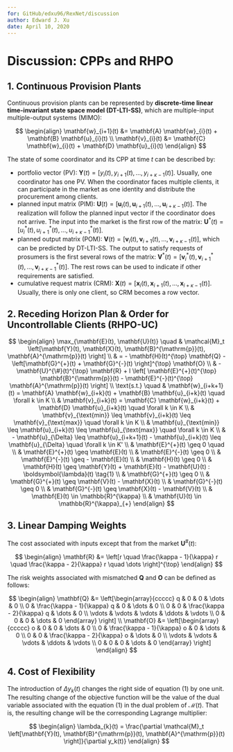 ```yaml
---
for: GitHub/edxu96/RexNet/discussion
author: Edward J. Xu
date: April 10, 2020
---
```


# Discussion: CPPs and RHPO

## 1. Continuous Provision Plants

Continuous provision plants can be represented by __discrete-time linear time-invariant state space model (DT-LTI-SS)__, which are multiple-input multiple-output systems (MIMO):

$$ \begin{align}
\mathbf{w}_{i+1}(t) &= \mathbf{A} \mathbf{w}_{i}(t) + \mathbf{B} \mathbf{u}_{i}(t) \\
\mathbf{v}_{i}(t) &= \mathbf{C} \mathbf{w}_{i}(t) + \mathbf{D} \mathbf{u}_{i}(t)
\end{align} $$

The state of some coordinator and its CPP at time $t$ can be described by:

- portfolio vector (PV): $\mathbf{Y}(t) = [y_i(t), y_{i+1}(t), ..., y_{i+\kappa-1}(t)]$. Usually, one coordinator has one PV. When the coordinator faces multiple clients, it can participate in the market as one identity and distribute the procurement among clients.
- planned input matrix (PIM): $\mathbf{U}(t) = [\mathbf{u}_i(t), \mathbf{u}_{i+1}(t), ..., \mathbf{u}_{i+\kappa-1}(t)]$. The realization will follow the planned input vector if the coordinator does not arrive. The input into the market is the first row of the matrix: $\mathbf{U}^{*}(t) = [u_i^{*}(t), u_{i+1}^{*}(t), ..., u_{i+\kappa-1}^{*}(t)]$.
- planned output matrix (POM): $\mathbf{V}(t) = [\mathbf{v}_i(t), \mathbf{v}_{i+1}(t), ..., \mathbf{v}_{i+\kappa-1}(t)]$, which can be predicted by DT-LTI-SS. The output to satisfy requests of prosumers is the first several rows of the matrix: $\mathbf{V}^{*}(t) = [\mathbf{v}_i^{*}(t), \mathbf{v}_{i+1}^{*}(t), ..., \mathbf{v}_{i+\kappa-1}^{*}(t)]$. The rest rows can be used to indicate if other requirements are satisfied.
- cumulative request matrix (CRM): $\mathbf{X}(t) = [\mathbf{x}_i(t), \mathbf{x}_{i+1}(t), ..., \mathbf{x}_{i+\kappa-1}(t)]$. Usually, there is only one client, so CRM becomes a row vector.

## 2. Receding Horizon Plan & Order for Uncontrollable Clients (RHPO-UC)

$$ \begin{align}
\max_{\mathbf{E}(t), \mathbf{U}(t)} \quad & \mathcal{M}_t \left[\mathbf{Y}(t), \mathbf{X}(t), \mathbf{B}^{\mathrm{p}}(t), \mathbf{A}^{\mathrm{p}}(t) \right] \\
& = - \mathbf{H}(t)^{\top} \mathbf{Q} - \left[\mathbf{G}^{+}(t) + \mathbf{G}^{-}(t) \right]^{\top} \mathbf{O} \\
& - \mathbf{U}^{\#}(t)^{\top} \mathbf{R} + l \left[ \mathbf{E}^{+}(t)^{\top} \mathbf{B}^{\mathrm{p}}(t) - \mathbf{E}^{-}(t)^{\top} \mathbf{A}^{\mathrm{p}}(t) \right] \\
\text{s.t.} \quad & \mathbf{w}_{i+k+1}(t) = \mathbf{A} \mathbf{w}_{i+k}(t) + \mathbf{B} \mathbf{u}_{i+k}(t) \quad \forall k \in K \\
& \mathbf{v}_{i+k}(t) = \mathbf{C} \mathbf{w}_{i+k}(t) + \mathbf{D} \mathbf{u}_{i+k}(t) \quad \forall k \in K \\
& \mathbf{v}_{\text{min}} \leq \mathbf{v}_{i+k}(t) \leq \mathbf{v}_{\text{max}} \quad \forall k \in K \\
& \mathbf{u}_{\text{min}} \leq \mathbf{u}_{i+k}(t) \leq \mathbf{u}_{\text{max}} \quad \forall k \in K \\
& - \mathbf{u}_{\Delta} \leq \mathbf{u}_{i+k+1}(t) - \mathbf{u}_{i+k}(t) \leq \mathbf{u}_{\Delta} \quad \forall k \in K' \\
& \mathbf{E}^{+}(t) \geq 0 \quad \\
& \mathbf{E}^{+}(t) \geq \mathbf{E}(t)  \\
& \mathbf{E}^{-}(t) \geq 0 \\
& \mathbf{E}^{-}(t) \geq - \mathbf{E}(t) \\
& \mathbf{H}(t) \geq 0 \\
& \mathbf{H}(t) \geq \mathbf{Y}(t) + \mathbf{E}(t) - \mathbf{U}(t) : \boldsymbol{\lambda}(t) \tag{1} \\
& \mathbf{G}^{+}(t) \geq 0 \\
& \mathbf{G}^{+}(t) \geq \mathbf{V}(t) - \mathbf{X}(t) \\
& \mathbf{G}^{-}(t) \geq 0 \\
& \mathbf{G}^{-}(t) \geq \mathbf{X}(t) - \mathbf{V}(t) \\
& \mathbf{E}(t) \in \mathbb{R}^{\kappa} \\
& \mathbf{U}(t) \in \mathbb{R}^{\kappa}_{+}
\end{align} $$

## 3. Linear Damping Weights

The cost associated with inputs except that from the market $\mathbf{U}^{\#}(t)$:

$$ \begin{align}
\mathbf{R} &= \left[r \quad \frac{\kappa - 1}{\kappa} r \quad \frac{\kappa - 2}{\kappa} r \quad \dots \right]^{\top}
\end{align} $$

The risk weights associated with mismatched $\mathbf{Q}$ and $\mathbf{O}$ can be defined as follows:

$$ \begin{align}
\mathbf{Q} &= \left[\begin{array}{ccccc}
    q & 0 & 0 & \dots & 0 \\
    0 & \frac{\kappa - 1}{\kappa} q & 0 & \dots & 0 \\
    0 & 0 & \frac{\kappa - 2}{\kappa} q & \dots & 0 \\
    \vdots & \vdots & \vdots & \ddots & \vdots \\
    0 & 0 & 0 & \dots & 0
\end{array} \right] \\
\mathbf{O} &= \left[\begin{array}{ccccc}
    o & 0 & 0 & \dots & 0 \\
    0 & \frac{\kappa - 1}{\kappa} o & 0 & \dots & 0 \\
    0 & 0 & \frac{\kappa - 2}{\kappa} o & \dots & 0 \\
    \vdots & \vdots & \vdots & \ddots & \vdots \\
    0 & 0 & 0 & \dots & 0
\end{array} \right]
\end{align} $$

## 4. Cost of Flexibility

The introduction of $\Delta y_k(t)$ changes the right side of equation (1) by one unit. The resulting change of the objective function will be the value of the dual variable associated with the equation (1) in the dual problem of $\mathcal{M}(t)$. That is, the resulting change will be the corresponding Lagrange multiplier:

$$ \begin{align}
\lambda_{k}(t) = \frac{\partial \mathcal{M}_t \left[\mathbf{Y}(t), \mathbf{B}^{\mathrm{p}}(t), \mathbf{A}^{\mathrm{p}}(t) \right]}{\partial y_k(t)}
\end{align} $$

<!-- ## Example: Building Thermal Dynamics

$$
\frac{d T_{i}}{d t}=\frac{1}{R_{i a} C_{i}}\left(T_{a}-T_{i}\right)+\frac{1}{C_{i}} A_{w} \Phi_{s}+\frac{1}{C_{i}} \Phi_{h}+\sigma_{i} \frac{d \omega_{i}}{d t}
$$

$$
\begin{align}
\dot{T}_{i} &= - \frac{1}{R_{i a} C_{i}} T_{i} + \frac{1}{R_{i a} C_{i}} T_{a}  + \frac{1}{C_{i}} A_{w} \Phi_{s} + \frac{1}{C_{i}} \Phi_{h} \\
\dot{T}_{i} &= - \frac{1}{R_{i a} C_{i}} T_{i} + \left[ \frac{1}{C_{i}}, \frac{1}{R_{i a} C_{i}}, \frac{1}{C_{i}} A_{w} \right] [\Phi_{h}, T_{a}, \Phi_{s}]^{\top} \\
\dot{T}_{i} &= - 0.0913 T_{i} + \left[ 0.4831, 0.0913, 3.8116 \right] [\Phi_{h}, T_{a}, \Phi_{s}]^{\top}
\end{align}
$$

$R_{i a} = 5.29$, $C_{i} = 2.07$, $A_{w} = 7.89$

$$
\mathbf{\dot{T}} = \mathbf{A} \mathbf{T} + \mathbf{B} \mathbf{U}
$$

### without Solar Radiation

$$
\dot{T}_{i} = - 0.0913 T_{i} + \left[ 0.4831, 0.0913 \right] [\Phi_{h}, T_{a}]^{\top}
$$

---

## why limit orders?

traders submit market orders because of forecasts update

To receive a better price

as long as the price higher than the marginal cost of production, the generator will not endure a lost.

but there may be a surplus of willingness in the market order

## Why restaurant reservation exchange market failed?

The traded asset cannot be pooled, so it is not liquid enough.

## How to cancel the reservation?

the supplier has to find another buyer

if the customer can find another one and sell it.
-->
